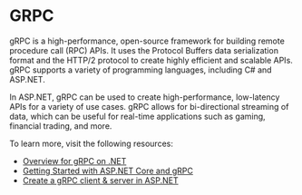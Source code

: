# GRPC

gRPC is a high-performance, open-source framework for building remote procedure call (RPC) APIs. It uses the Protocol Buffers data serialization format and the HTTP/2 protocol to create highly efficient and scalable APIs. gRPC supports a variety of programming languages, including C# and ASP.NET.

In ASP.NET, gRPC can be used to create high-performance, low-latency APIs for a variety of use cases. gRPC allows for bi-directional streaming of data, which can be useful for real-time applications such as gaming, financial trading, and more.

To learn more, visit the following resources:

- [Overview for gRPC on .NET](https://learn.microsoft.com/en-us/aspnet/core/grpc/?view=aspnetcore-7.0)
- [Getting Started with ASP.NET Core and gRPC](https://blog.jetbrains.com/dotnet/2021/07/19/getting-started-with-asp-net-core-and-grpc/)
- [Create a gRPC client & server in ASP.NET](https://learn.microsoft.com/en-us/aspnet/core/tutorials/grpc/grpc-start?view=aspnetcore-7.0&tabs=visual-studio)